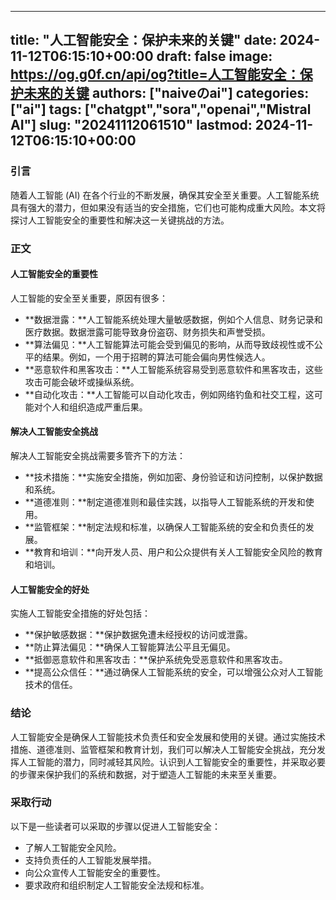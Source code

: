 
---
title: "人工智能安全：保护未来的关键"
date: 2024-11-12T06:15:10+00:00
draft: false
image: https://og.g0f.cn/api/og?title=人工智能安全：保护未来的关键
authors: ["naiveのai"]
categories: ["ai"]
tags: ["chatgpt","sora","openai","Mistral AI"]
slug: "20241112061510"
lastmod: 2024-11-12T06:15:10+00:00
---
### 引言

随着人工智能 (AI) 在各个行业的不断发展，确保其安全至关重要。人工智能系统具有强大的潜力，但如果没有适当的安全措施，它们也可能构成重大风险。本文将探讨人工智能安全的重要性和解决这一关键挑战的方法。

### 正文

#### 人工智能安全的重要性

人工智能的安全至关重要，原因有很多：

* **数据泄露：**人工智能系统处理大量敏感数据，例如个人信息、财务记录和医疗数据。数据泄露可能导致身份盗窃、财务损失和声誉受损。
* **算法偏见：**人工智能算法可能会受到偏见的影响，从而导致歧视性或不公平的结果。例如，一个用于招聘的算法可能会偏向男性候选人。
* **恶意软件和黑客攻击：**人工智能系统容易受到恶意软件和黑客攻击，这些攻击可能会破坏或操纵系统。
* **自动化攻击：**人工智能可以自动化攻击，例如网络钓鱼和社交工程，这可能对个人和组织造成严重后果。

#### 解决人工智能安全挑战

解决人工智能安全挑战需要多管齐下的方法：

* **技术措施：**实施安全措施，例如加密、身份验证和访问控制，以保护数据和系统。
* **道德准则：**制定道德准则和最佳实践，以指导人工智能系统的开发和使用。
* **监管框架：**制定法规和标准，以确保人工智能系统的安全和负责任的发展。
* **教育和培训：**向开发人员、用户和公众提供有关人工智能安全风险的教育和培训。

#### 人工智能安全的好处

实施人工智能安全措施的好处包括：

* **保护敏感数据：**保护数据免遭未经授权的访问或泄露。
* **防止算法偏见：**确保人工智能算法公平且无偏见。
* **抵御恶意软件和黑客攻击：**保护系统免受恶意软件和黑客攻击。
* **提高公众信任：**通过确保人工智能系统的安全，可以增强公众对人工智能技术的信任。

### 结论

人工智能安全是确保人工智能技术负责任和安全发展和使用的关键。通过实施技术措施、道德准则、监管框架和教育计划，我们可以解决人工智能安全挑战，充分发挥人工智能的潜力，同时减轻其风险。认识到人工智能安全的重要性，并采取必要的步骤来保护我们的系统和数据，对于塑造人工智能的未来至关重要。

### 采取行动

以下是一些读者可以采取的步骤以促进人工智能安全：

* 了解人工智能安全风险。
* 支持负责任的人工智能发展举措。
* 向公众宣传人工智能安全的重要性。
* 要求政府和组织制定人工智能安全法规和标准。